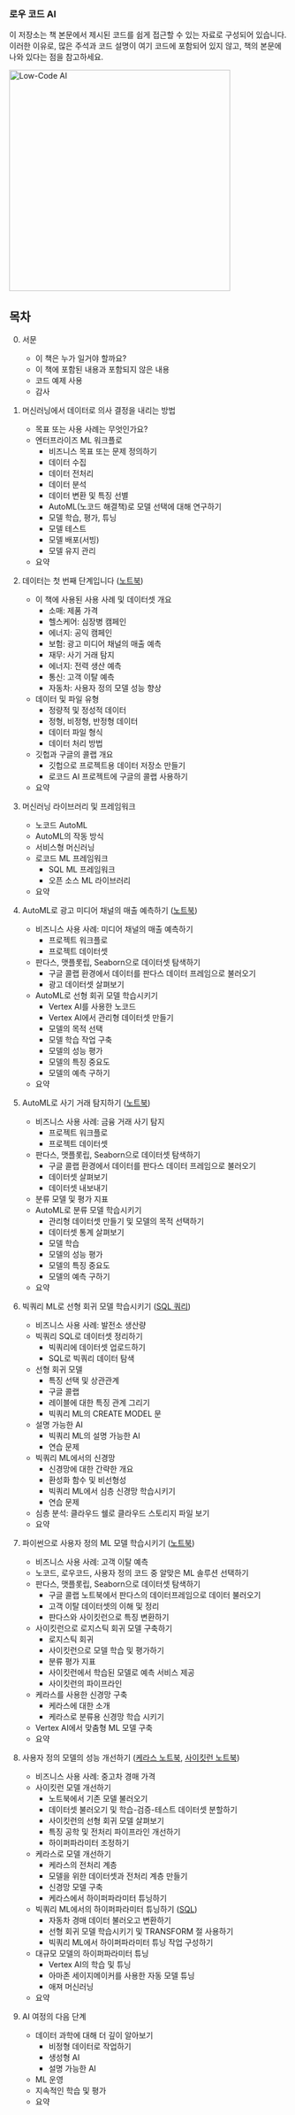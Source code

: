 ### 로우 코드 AI
이 저장소는 책 본문에서 제시된 코드를 쉽게 접근할 수 있는 자료로 구성되어 있습니다. 이러한 이유로, 많은 주석과 코드 설명이 여기 코드에 포함되어 있지 않고, 책의 본문에 나와 있다는 점을 참고하세요.

<img src="Low-Code_AI.jpg" alt="Low-Code AI" width="400"/>

## 목차
0. 서문
   *  이 책은 누가 일거야 할까요?
   *  이 책에 포함된 내용과 포함되지 않은 내용
   *  코드 예제 사용
   *  감사

1. 머신러닝에서 데이터로 의사 결정을 내리는 방법
   *  목표 또는 사용 사례는 무엇인가요?
   *  엔터프라이즈 ML 워크플로
       *  비즈니스 목표 또는 문제 정의하기
       *  데이터 수집
       *  데이터 전처리
       *  데이터 분석
       *  데이터 변환 및 특징 선별
       *  AutoML(노코드 해결책)로 모델 선택에 대해 연구하기
       *  모델 학습, 평가, 튜닝
       *  모델 테스트
       *  모델 배포(서빙)
       *  모델 유지 관리
   *  요약

2. 데이터는 첫 번째 단계입니다 ([노트북](https://github.com/books-by-chansung/low-code-ai/blob/main/Chapter2/Chapter_2.ipynb))
   *  이 책에 사용된 사용 사례 및 데이터셋 개요
       *  소매: 제품 가격
       *  헬스케어: 심장병 캠페인
       *  에너지: 공익 캠페인
       *  보험: 광고 미디어 채널의 매출 예측
       *  재무: 사기 거래 탐지
       *  에너지: 전력 생산 예측
       *  통신: 고객 이탈 예측
       *  자동차: 사용자 정의 모델 성능 향상
   *  데이터 및 파일 유형
       *  정량적 및 정성적 데이터
       *  정형, 비정형, 반정형 데이터
       *  데이터 파일 형식
       *  데이터 처리 방법
   *  깃헙과 구글의 콜랩 개요
       *  깃헙으로 프로젝트용 데이터 저장소 만들기
       *  로코드 AI 프로젝트에 구글의 콜랩 사용하기
   *  요약

3. 머신러닝 라이브러리 및 프레임워크
   *  노코드 AutoML
   *  AutoML의 작동 방식
   *  서비스형 머신러닝
   *  로코드 ML 프레임워크
       *  SQL ML 프레임워크
       *  오픈 소스 ML 라이브러리
   *  요약

4. AutoML로 광고 미디어 채널의 매출 예측하기 ([노트북](https://github.com/books-by-chansung/low-code-ai/blob/main/Chapter4/Chapter4_Advertising_Model.ipynb))
   *  비즈니스 사용 사례: 미디어 채널의 매출 예측하기
       *  프로젝트 워크플로
       *  프로젝트 데이터셋
   *  판다스, 맷플롯립, Seaborn으로 데이터셋 탐색하기
       *  구글 콜랩 환경에서 데이터를 판다스 데이터 프레임으로 불러오기
       *  광고 데이터셋 살펴보기
   *  AutoML로 선형 회귀 모델 학습시키기
       *  Vertex AI를 사용한 노코드
       *  Vertex AI에서 관리형 데이터셋 만들기
       *  모델의 목적 선택
       *  모델 학습 작업 구축
       *  모델의 성능 평가
       *  모델의 특징 중요도
       *  모델의 예측 구하기
   *  요약

5. AutoML로 사기 거래 탐지하기 ([노트북](https://github.com/books-by-chansung/low-code-ai/blob/main/chapter5/Fraud_Detection.ipynb))
   *  비즈니스 사용 사례: 금융 거래 사기 탐지
       *  프로젝트 워크플로
       *  프로젝트 데이터셋
   *  판다스, 맷플롯립, Seaborn으로 데이터셋 탐색하기
       *  구글 콜랩 환경에서 데이터를 판다스 데이터 프레임으로 불러오기
       *  데이터셋 살펴보기
       *  데이터셋 내보내기
   *  분류 모델 및 평가 지표
   *  AutoML로 분류 모델 학습시키기
       *  관리형 데이터셋 만들기 및 모델의 목적 선택하기
       *  데이터셋 통계 살펴보기
       *  모델 학습
       *  모델의 성능 평가
       *  모델의 특징 중요도
       *  모델의 예측 구하기
   *  요약

6. 빅쿼리 ML로 선형 회귀 모델 학습시키기 ([SQL 쿼리](https://github.com/books-by-chansung/low-code-ai/blob/main/chapter6/bq_examples.sql))
   *  비즈니스 사용 사례: 발전소 생산량
   *  빅쿼리 SQL로 데이터셋 정리하기
       *  빅쿼리에 데이터셋 업로드하기
       *  SQL로 빅쿼리 데이터 탐색
   *  선형 회귀 모델
       *  특징 선택 및 상관관계
       *  구글 콜랩
       *  레이블에 대한 특징 관계 그리기
       *  빅쿼리 ML의 CREATE MODEL 문
   *  설명 가능한 AI
       *  빅쿼리 ML의 설명 가능한 AI
       *  연습 문제
   *  빅쿼리 ML에서의 신경망
       *  신경망에 대한 간략한 개요
       *  환성화 함수 및 비선형성
       *  빅쿼리 ML에서 심층 신경망 학습시키기
       *  연습 문제
   *  심층 분석: 클라우드 쉘로 클라우드 스토리지 파일 보기
   *  요약

7. 파이썬으로 사용자 정의 ML 모델 학습시키기 ([노트북](https://github.com/books-by-chansung/low-code-ai/blob/main/chapter7/Customer_Churn_Model.ipynb))
   *  비즈니스 사용 사례: 고객 이탈 예측
   *  노코드, 로우코드, 사용자 정의 코드 중 알맞은 ML 솔루션 선택하기
   *  판다스, 맷플롯립, Seaborn으로 데이터셋 탐색하기
       *  구글 콜랩 노트북에서 판다스의 데이터프레임으로 데이터 불러오기
       *  고객 이탈 데이터셋의 이해 및 정리
       *  판다스와 사이킷런으로 특징 변환하기
   *  사이킷런으로 로지스틱 회귀 모델 구축하기
       *  로지스틱 회귀
       *  사이킷런으로 모델 학습 및 평가하기
       *  분류 평가 지표
       *  사이킷런에서 학습된 모델로 예측 서비스 제공
       *  사이킷런의 파이프라인
   *  케라스를 사용한 신경망 구축
       *  케라스에 대한 소개
       *  케라스로 분류용 신경망 학습 시키기
   *  Vertex AI에서 맞춤형 ML 모델 구축
   *  요약

8. 사용자 정의 모델의 성능 개선하기 ([케라스 노트북](https://github.com/books-by-chansung/low-code-ai/blob/main/chapter8/keras_model.ipynb), [사이킷런 노트북](https://github.com/books-by-chansung/low-code-ai/blob/main/chapter8/sklearn_model.ipynb))
   *  비즈니스 사용 사례: 중고차 경매 가격
   *  사이킷런 모델 개선하기
       *  노트북에서 기존 모델 불러오기
       *  데이터셋 불러오기 및 학습-검증-테스트 데이터셋 분할하기
       *  사이킷런의 선형 회귀 모델 살펴보기
       *  특징 공학 및 전처리 파이프라인 개선하기
       *  하이퍼파라미터 조정하기
   *  케라스로 모델 개선하기
       *  케라스의 전처리 계층
       *  모델을 위한 데이터셋과 전처리 계층 만들기
       *  신경망 모델 구축
       *  케라스에서 하이퍼파라미터 튜닝하기
   *  빅쿼리 ML에서의 하이퍼파라미터 튜닝하기 ([SQL](https://github.com/books-by-chansung/low-code-ai/blob/main/chapter8/bqml_tuning.sql))
       *  자동차 경매 데이터 불러오고 변환하기
       *  선형 회귀 모델 학습시키기 및 TRANSFORM 절 사용하기
       *  빅쿼리 ML에서 하이퍼파라미터 튜닝 작업 구성하기
   *  대규모 모델의 하이퍼파라미터 튜닝
       *  Vertex AI의 학습 및 튜닝
       *  아마존 세이지메이커를 사용한 자동 모델 튜닝
       *  애져 머신러닝
   *  요약

9. AI 여정의 다음 단계
   *  데이터 과학에 대해 더 깊이 알아보기
       *  비정형 데이터로 작업하기
       *  생성형 AI
       *  설명 가능한 AI
   *  ML 운영
   *  지속적인 학습 및 평가
   *  요약
